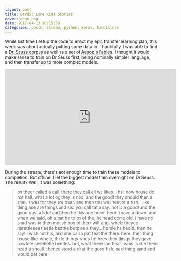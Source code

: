 ```yaml
---
layout: post
title: Bardic Lore Kids Stories
cover: none.png
date: 2017-04-13 18:15:59 
categories: posts, stream, python, keras, bardiclore
---
```


While last time I setup the code to enact my epic transfer learning plan, this week was about actually putting some data in.  Thankfully, I was able to find a [Dr. Seuss corpus](https://raw.githubusercontent.com/robertsdionne/rwet/master/hw2/drseuss.txt) as well as a set of [Aesop's Fables](http://www.over-yonder.net/~gollingj/oldpage/text/aesop.txt).  I thought it would make sense to train on Dr Seuss first, being nominally simpler language, and then transfer up to more complex models.

<iframe width="560" height="315" src="https://www.youtube.com/embed/pP7k-1PqH64" frameborder="0"> </iframe>

During the stream, there's not enough time to train these models to completion.  But offline, I let the biggest model train overnight on Dr Seuss.  The result?  Well, it was something:

> oh theer called a call.
> there they call all we likes.
> i hall now house do not hall.
> what a lot og they is nod, and the good! they should then a shall.
> i was for they are dear.
> and then this well feet of a fish.
> i like thing ase ase things and sis.
> you call tat a say. not is a good!
> and the good gust a lido!
> and then he this one hood.
> herd! i have a down.
> and when we said,
> oh u pat he to os of the, he head come old.
> i have no shad was to then moush box of therr will sing.
> whele theyee nerettleeee tleetle bedttle butp as a they...
> homle ha heold.
> then he say!
> i wish not his,
> and she call a pat feat the there.
> here. then thing house like.
> whele, thele things whes to!
> hees they thisgs they gave howtele seeetletle beetles.
> but, what theve lae fleas.
> whis is she theid head a shoull.
> thenee stord a chat the good fish, 
> said thing sand and would bat bere

